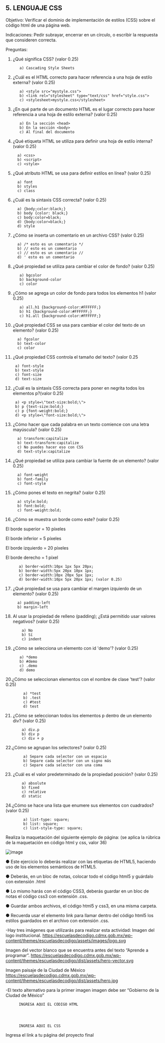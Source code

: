## 5. LENGUAJE CSS

Objetivo: Verificar el dominio de implementación de estilos (CSS) sobre el código html de
una página web.

Indicaciones: Pedir subrayar, encerrar en un círculo, o escribir la respuesta que
consideren correcta.

Preguntas:

1. ¿Qué significa CSS? (valor 0.25)

          a) Cascading Style Sheets

          
2. ¿Cuál es el HTML correcto para hacer referencia a una hoja de estilo externa?
(valor 0.25)

          a) <style src="mystyle.css">
          b) <link rel="stylesheet" type="text/css" href="style.css">
          c) <stylesheet>mystyle.css</stylesheet>
          
3. ¿En qué parte de un documento HTML es el lugar correcto para hacer referencia a
una hoja de estilo externa? (valor 0.25)

          a) En la sección <head>
          b) En la sección <body>
          c) Al final del documento
          
 4. ¿Qué etiqueta HTML se utiliza para definir una hoja de estilo interna? (valor 0.25)
 
          a) <css>
          b) <script>
          c) <style>
          
 5. ¿Qué atributo HTML se usa para definir estilos en línea? (valor 0.25)

          a) font
          b) styles
          c) class
          
 6. ¿Cuál es la sintaxis CSS correcta? (valor 0.25)

          a) {body;color:black;}
          b) body {color: black;}
          c) body:color=black;
          d) {body:color=black;}
          d) style
          
 7. ¿Cómo se inserta un comentario en un archivo CSS? (valor 0.25)

          a) /* esto es un comentario */
          b) // esto es un comentario
          c) // esto es un comentario //
          d) ' esto es un comentario
          
8. ¿Qué propiedad se utiliza para cambiar el color de fondo? (valor 0.25)

          a) bgcolor
          b) background-color
          c) color
          
9. ¿Cómo se agrega un color de fondo para todos los elementos h1 (valor 0.25)
  
          a) all.h1 {background-color:#FFFFFF;}
          b) h1 {background-color:#FFFFFF;}
          c) h1.all {background-color:#FFFFFF;}
  
10. ¿Qué propiedad CSS se usa para cambiar el color del texto de un elemento? (valor 0.25)
  
          a) fgcolor
          b) text-color
          c) color
  
 11. ¿Qué propiedad CSS controla el tamaño del texto? (valor 0.25
  
          a) font-style
          b) text-style
          c) font-size
          d) text-size
  
 12. ¿Cuál es la sintaxis CSS correcta para poner en negrita todos los elementos p?(valor 0.25)
  
          a) <p style=\"text-size:bold;\">
          b) p {text-size:bold;}
          c) p {font-weight:bold;}
          d) <p style=\"font-size:bold;\">
  
13. ¿Cómo hacer que cada palabra en un texto comience con una letra mayúscula? (valor 0.25)
  
          a) transform:capitalize
          b) text-transform:capitalize
          c) No puedes hacer eso con CSS
          d) text-style:capitalize
  
14. ¿Qué propiedad se utiliza para cambiar la fuente de un elemento? (valor 0.25)
  
          a) font-weight
          b) font-family
          c) font-style
  
15. ¿Cómo pones el texto en negrita? (valor 0.25)
  
          a) style:bold;
          b) font:bold;
          c) font-weight:bold;
  
16. ¿Cómo se muestra un borde como este? (valor 0.25)

El borde superior = 10 píxeles

El borde inferior = 5 píxeles

El borde izquierdo = 20 píxeles

El borde derecho = 1 píxel
  
          a) border-width:10px 1px 5px 20px;
          b) border-width:5px 20px 10px 1px;
          c) border-width:10px 20px 5px 1px;
          d) border-width:10px 5px 20px 1px; (valor 0.25)
          
17. ¿Qué propiedad se usa para cambiar el margen izquierdo de un elemento? (valor 0.25)

          a) padding-left
          b) margin-left
          
18. Al usar la propiedad de relleno (padding); ¿Está permitido usar valores negativos? (valor 0.25)

            a) No
            b) Sí
            c) indent
            
 19. ¿Cómo se selecciona un elemento con id 'demo'? (valor 0.25)
 
            a) *demo
            b) #demo
            c) .demo
            d) demo
            
20.¿Cómo se seleccionan elementos con el nombre de clase 'test'? (valor 0.25)

            a) *test
            b) .test
            c) #test
            d) test
            
21. ¿Cómo se seleccionan todos los elementos p dentro de un elemento div? (valor 0.25)

            a) div.p
            b) div p
            c) div + p
            
22.¿Cómo se agrupan los selectores? (valor 0.25)

            a) Separe cada selector con un espacio
            b) Separe cada selector con un signo más
            c) Separe cada selector con una coma
            
23. ¿Cuál es el valor predeterminado de la propiedad posición? (valor 0.25)

            a) absolute
            b) fixed
            c) relative
            d) static
            
 24.¿Cómo se hace una lista que enumere sus elementos con cuadrados? (valor 0.25)
 
            a) list-type: square;
            b) list: square;
            c) list-style-type: square;
            
Realiza la maquetación del siguiente ejemplo de página: (se aplica la rúbrica de la
maquetación en código html y css, valor 36)

![image](https://user-images.githubusercontent.com/91554777/166742177-b3cc2bfc-7768-42e4-b4f0-dcc2a1473935.png)

● Este ejercicio lo deberás realizar con las etiquetas de HTML5, haciendo uso de los elementos semánticos de HTML5.

● Deberás, en un bloc de notas, colocar todo el código html5 y guárdalo con extensión .html

● Lo mismo harás con el código CSS3, deberás guardar en un bloc de notas el código css3 con extensión .css.

● Guardar ambos archivos, el código html5 y css3, en una misma carpeta.

● Recuerda usar el elemento link para llamar dentro del código html5 los estilos guardados en el archivo con extensión .css.

-Hay tres imágenes que utilizarás para realizar esta actividad:
Imagen del logo institucional.
https://escuelasdecodigo.cdmx.gob.mx/wp-content/themes/escuelasdecodigo/assets/images/logo.svg

Imagen del vector blanco que se encuentra antes del texto “Aprende a programar”. https://escuelasdecodigo.cdmx.gob.mx/wp-content/themes/escuelasdecodigo/dist/assets/hero-vector.svg

Imagen paisaje de la Ciudad de México
https://escuelasdecodigo.cdmx.gob.mx/wp-content/themes/escuelasdecodigo/dist/assets/hero.jpg

-El texto alternativo para la primer imagen imagen debe ser “Gobierno de la Ciudad de México”


          INGRESA AQUI EL CÓDIGO HTML
          
          
          
          
          INGRESA AQUI EL CSS
          
          
          
 Ingresa el link a tu página del proyecto final

